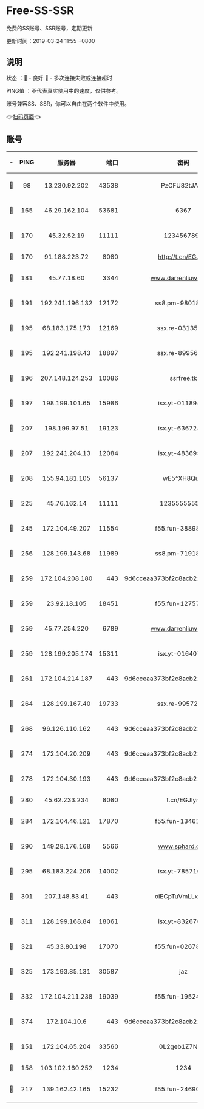 # Free-SS-SSR

免费的SS账号、SSR账号，定期更新

更新时间：2019-03-24 11:55 +0800

## 说明

状态     ：🙂 - 良好 🙁 - 多次连接失败或连接超时

PING值   ：不代表真实使用中的速度，仅供参考。

账号兼容SS、SSR，你可以自由在两个软件中使用。

👉[扫码页面](https://liesauer.github.io/Free-SS-SSR/)👈

## 账号

|-|PING|服务器|端口|密码|加密方式|区域|
|:----:|:----:|:-----:|-----:|:----:|:----:|:----:|
|🙂|98|13.230.92.202|43538|PzCFU82tJAdZ|aes-256-cfb|JP|
|🙂|165|46.29.162.104|53681|6367|aes-128-ctr|RU|
|🙂|170|45.32.52.19|11111|1234567890|aes-256-cfb|JP|
|🙂|170|91.188.223.72|8080|http://t.cn/EGJIyrl|rc4-md5|RU|
|🙂|181|45.77.18.60|3344|www.darrenliuwei.com|aes-256-cfb|JP|
|🙂|191|192.241.196.132|12172|ss8.pm-98018739|aes-256-cfb|US|
|🙂|195|68.183.175.173|12169|ssx.re-03135267|aes-256-cfb|US|
|🙂|195|192.241.198.43|18897|ssx.re-89956997|aes-256-cfb|US|
|🙂|196|207.148.124.253|10086|ssrfree.tk|aes-256-cfb|SG|
|🙂|197|198.199.101.65|15986|isx.yt-01189447|aes-256-cfb|US|
|🙂|207|198.199.97.51|19123|isx.yt-63672432|aes-256-cfb|US|
|🙂|207|192.241.204.13|12084|isx.yt-48369585|aes-256-cfb|US|
|🙂|208|155.94.181.105|56137|wE5^XH8Quw|aes-256-cfb|US|
|🙂|225|45.76.162.14|11111|123555555555|aes-256-cfb|SG|
|🙂|245|172.104.49.207|11554|f55.fun-38898719|aes-256-cfb|SG|
|🙂|256|128.199.143.68|11989|ss8.pm-71918641|aes-256-cfb|SG|
|🙂|259|172.104.208.180|443|9d6cceaa373bf2c8acb22e60b6a58be6|aes-256-cfb|US|
|🙂|259|23.92.18.105|18451|f55.fun-12757664|aes-256-cfb|US|
|🙂|259|45.77.254.220|6789|www.darrenliuwei.com|aes-256-cfb|SG|
|🙂|259|128.199.205.174|15311|isx.yt-01640799|aes-256-cfb|SG|
|🙂|261|172.104.214.187|443|9d6cceaa373bf2c8acb22e60b6a58be6|aes-256-cfb|US|
|🙂|264|128.199.167.40|19733|ssx.re-99572937|aes-256-cfb|SG|
|🙂|268|96.126.110.162|443|9d6cceaa373bf2c8acb22e60b6a58be6|aes-256-cfb|US|
|🙂|274|172.104.20.209|443|9d6cceaa373bf2c8acb22e60b6a58be6|aes-256-cfb|US|
|🙂|278|172.104.30.193|443|9d6cceaa373bf2c8acb22e60b6a58be6|aes-256-cfb|US|
|🙂|280|45.62.233.234|8080|t.cn/EGJIyrl|rc4-md5|CA|
|🙂|284|172.104.46.121|17870|f55.fun-13461300|aes-256-cfb|SG|
|🙂|290|149.28.176.168|5566|www.sphard.com|aes-256-cfb|AU|
|🙂|295|68.183.224.206|14002|isx.yt-78571026|aes-256-cfb|SG|
|🙂|301|207.148.83.41|443|oiECpTuVmLLxk4Ts|aes-256-cfb|AU|
|🙂|311|128.199.168.84|18061|isx.yt-83267629|aes-256-cfb|SG|
|🙂|321|45.33.80.198|17070|f55.fun-02678742|aes-256-cfb|US|
|🙂|325|173.193.85.131|30587|jaz|aes-256-cfb|US|
|🙂|332|172.104.211.238|19039|f55.fun-19524723|aes-256-cfb|US|
|🙂|374|172.104.10.6|443|9d6cceaa373bf2c8acb22e60b6a58be6|aes-256-cfb|US|
|🙂|151|172.104.65.204|33560|0L2geb1Z7NQM|aes-256-cfb|JP|
|🙁|158|103.102.160.252|1234|1234|rc4-md5|JP|
|🙁|217|139.162.42.165|15232|f55.fun-24690727|aes-256-cfb|SG|
